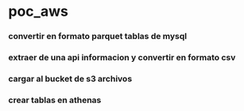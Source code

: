 # poc_aws
### convertir en formato parquet tablas de mysql
### extraer de una api informacion y convertir en formato csv
### cargar al bucket de s3 archivos
### crear tablas en athenas